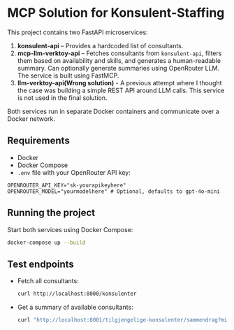 # MCP Solution for Konsulent-Staffing

This project contains two FastAPI microservices:

1. **konsulent-api** – Provides a hardcoded list of consultants.
2. **mcp-llm-verktoy-api** – Fetches consultants from `konsulent-api`, filters them based on availability and skills, and generates a human-readable summary. Can optionally generate summaries using OpenRouter LLM. The service is built using FastMCP.
3. **llm-verktoy-api(Wrong solution)** - A previous attempt where I thought the case was building a simple REST API around LLM calls. This service is not used in the final solution.

Both services run in separate Docker containers and communicate over a Docker network.

## Requirements

- Docker
- Docker Compose
- `.env` file with your OpenRouter API key:

```env
OPENROUTER_API_KEY="sk-yourapikeyhere"
OPENROUTER_MODEL="yourmodelhere" # Optional, defaults to gpt-4o-mini
```

## Running the project

Start both services using Docker Compose:

```bash
docker-compose up --build
```

## Test endpoints

- Fetch all consultants:

  ```bash
  curl http://localhost:8000/konsulenter
  ```

- Get a summary of available consultants:

  ```bash
  curl "http://localhost:8001/tilgjengelige-konsulenter/sammendrag?min_tilgjengelighet_prosent=50&paakrevd_ferdighet=python"
  ```
